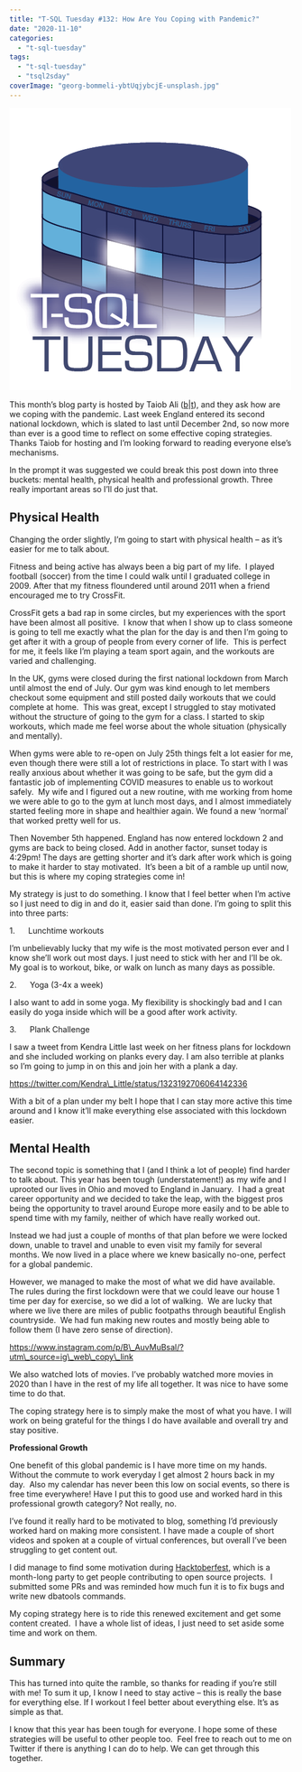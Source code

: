 ```yaml
---
title: "T-SQL Tuesday #132: How Are You Coping with Pandemic?"
date: "2020-11-10"
categories: 
  - "t-sql-tuesday"
tags: 
  - "t-sql-tuesday"
  - "tsql2sday"
coverImage: "georg-bommeli-ybtUqjybcjE-unsplash.jpg"
---
```


[![T-SQL Tuesday Logo](images/tsqltues.png)](https://sqlworldwide.com/t-sql-tuesday-132-how-are-you-coping-with-pandemic/)

This month’s blog party is hosted by Taiob Ali ([b](https://sqlworldwide.com/)|[t](https://twitter.com/SqlWorldWide)), and they ask how are we coping with the pandemic. Last week England entered its second national lockdown, which is slated to last until December 2nd, so now more than ever is a good time to reflect on some effective coping strategies.  Thanks Taiob for hosting and I’m looking forward to reading everyone else’s mechanisms.

In the prompt it was suggested we could break this post down into three buckets: mental health, physical health and professional growth. Three really important areas so I’ll do just that.

## **Physical Health**

Changing the order slightly, I’m going to start with physical health – as it’s easier for me to talk about. 

Fitness and being active has always been a big part of my life.  I played football (soccer) from the time I could walk until I graduated college in 2009. After that my fitness floundered until around 2011 when a friend encouraged me to try CrossFit. 

CrossFit gets a bad rap in some circles, but my experiences with the sport have been almost all positive.  I know that when I show up to class someone is going to tell me exactly what the plan for the day is and then I’m going to get after it with a group of people from every corner of life.  This is perfect for me, it feels like I’m playing a team sport again, and the workouts are varied and challenging.

In the UK, gyms were closed during the first national lockdown from March until almost the end of July. Our gym was kind enough to let members checkout some equipment and still posted daily workouts that we could complete at home.  This was great, except I struggled to stay motivated without the structure of going to the gym for a class. I started to skip workouts, which made me feel worse about the whole situation (physically and mentally).

When gyms were able to re-open on July 25th things felt a lot easier for me, even though there were still a lot of restrictions in place. To start with I was really anxious about whether it was going to be safe, but the gym did a fantastic job of implementing COVID measures to enable us to workout safely.  My wife and I figured out a new routine, with me working from home we were able to go to the gym at lunch most days, and I almost immediately started feeling more in shape and healthier again. We found a new ‘normal’ that worked pretty well for us.

Then November 5th happened. England has now entered lockdown 2 and gyms are back to being closed. Add in another factor, sunset today is 4:29pm! The days are getting shorter and it’s dark after work which is going to make it harder to stay motivated.  It’s been a bit of a ramble up until now, but this is where my coping strategies come in!

My strategy is just to do something. I know that I feel better when I’m active so I just need to dig in and do it, easier said than done. I’m going to split this into three parts:

1.      Lunchtime workouts

I’m unbelievably lucky that my wife is the most motivated person ever and I know she’ll work out most days. I just need to stick with her and I’ll be ok. My goal is to workout, bike, or walk on lunch as many days as possible.

2.      Yoga (3-4x a week)

I also want to add in some yoga. My flexibility is shockingly bad and I can easily do yoga inside which will be a good after work activity.

3.      Plank Challenge

I saw a tweet from Kendra Little last week on her fitness plans for lockdown and she included working on planks every day. I am also terrible at planks so I’m going to jump in on this and join her with a plank a day.

https://twitter.com/Kendra\_Little/status/1323192706064142336

With a bit of a plan under my belt I hope that I can stay more active this time around and I know it’ll make everything else associated with this lockdown easier.

## **Mental Health**

The second topic is something that I (and I think a lot of people) find harder to talk about. This year has been tough (understatement!) as my wife and I uprooted our lives in Ohio and moved to England in January.  I had a great career opportunity and we decided to take the leap, with the biggest pros being the opportunity to travel around Europe more easily and to be able to spend time with my family, neither of which have really worked out.

Instead we had just a couple of months of that plan before we were locked down, unable to travel and unable to even visit my family for several months. We now lived in a place where we knew basically no-one, perfect for a global pandemic.

However, we managed to make the most of what we did have available.  The rules during the first lockdown were that we could leave our house 1 time per day for exercise, so we did a lot of walking.  We are lucky that where we live there are miles of public footpaths through beautiful English countryside.  We had fun making new routes and mostly being able to follow them (I have zero sense of direction).

https://www.instagram.com/p/B\_AuvMuBsal/?utm\_source=ig\_web\_copy\_link

We also watched lots of movies. I’ve probably watched more movies in 2020 than I have in the rest of my life all together. It was nice to have some time to do that.

The coping strategy here is to simply make the most of what you have. I will work on being grateful for the things I do have available and overall try and stay positive.

**Professional Growth**

One benefit of this global pandemic is I have more time on my hands. Without the commute to work everyday I get almost 2 hours back in my day.  Also my calendar has never been this low on social events, so there is free time everywhere! Have I put this to good use and worked hard in this professional growth category? Not really, no. 

I’ve found it really hard to be motivated to blog, something I’d previously worked hard on making more consistent. I have made a couple of short videos and spoken at a couple of virtual conferences, but overall I’ve been struggling to get content out.

I did manage to find some motivation during [Hacktoberfest](https://hacktoberfest.digitalocean.com/), which is a month-long party to get people contributing to open source projects.  I submitted some PRs and was reminded how much fun it is to fix bugs and write new dbatools commands.

My coping strategy here is to ride this renewed excitement and get some content created.  I have a whole list of ideas, I just need to set aside some time and work on them. 

## **Summary**

This has turned into quite the ramble, so thanks for reading if you’re still with me! To sum it up, I know I need to stay active – this is really the base for everything else. If I workout I feel better about everything else. It’s as simple as that.

I know that this year has been tough for everyone. I hope some of these strategies will be useful to other people too.  Feel free to reach out to me on Twitter if there is anything I can do to help. We can get through this together.
